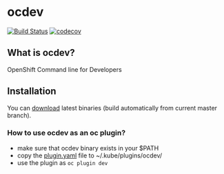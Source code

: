 # ocdev
[![Build Status](https://travis-ci.org/redhat-developer/ocdev.svg?branch=master)](https://travis-ci.org/redhat-developer/ocdev) [![codecov](https://codecov.io/gh/kadel/ocdev/branch/master/graph/badge.svg)](https://codecov.io/gh/kadel/ocdev)

## What is ocdev?
OpenShift Command line for Developers

## Installation
You can [download](https://dl.bintray.com/ocdev/ocdev/latest/) latest binaries (build automatically from current master branch).

### How to use ocdev as an oc plugin?
- make sure that ocdev binary exists in your $PATH
- copy the [plugin.yaml](./plugin.yaml) file to ~/.kube/plugins/ocdev/
- use the plugin as `oc plugin dev`
